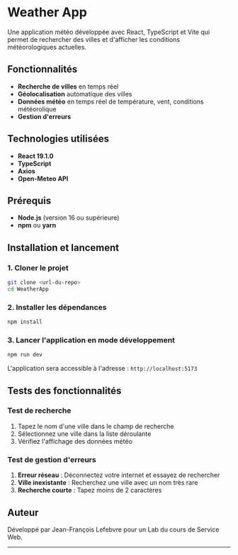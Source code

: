 # Weather App

Une application météo développée avec React, TypeScript et Vite qui permet de rechercher des villes et d'afficher les conditions météorologiques actuelles.

##  Fonctionnalités

-  **Recherche de villes** en temps réel
-  **Géolocalisation** automatique des villes
-  **Données météo** en temps réel de température, vent, conditions météorolique
-  **Gestion d'erreurs**

##  Technologies utilisées

- **React 19.1.0** 
- **TypeScript** 
- **Axios** 
- **Open-Meteo API** 

##  Prérequis

- **Node.js** (version 16 ou supérieure)
- **npm** ou **yarn**

## Installation et lancement

### 1. Cloner le projet
```bash
git clone <url-du-repo>
cd WeatherApp
```

### 2. Installer les dépendances
```bash
npm install
```

### 3. Lancer l'application en mode développement
```bash
npm run dev
```

L'application sera accessible à l'adresse : `http://localhost:5173`



## Tests des fonctionnalités

### Test de recherche
1. Tapez le nom d'une ville dans le champ de recherche
2. Sélectionnez une ville dans la liste déroulante
3. Vérifiez l'affichage des données météo

### Test de gestion d'erreurs
1. **Erreur réseau** : Déconnectez votre internet et essayez de rechercher
2. **Ville inexistante** : Recherchez une ville avec un nom très rare
3. **Recherche courte** : Tapez moins de 2 caractères


## Auteur

Développé par Jean-François Lefebvre pour un Lab du cours de Service Web.

---
